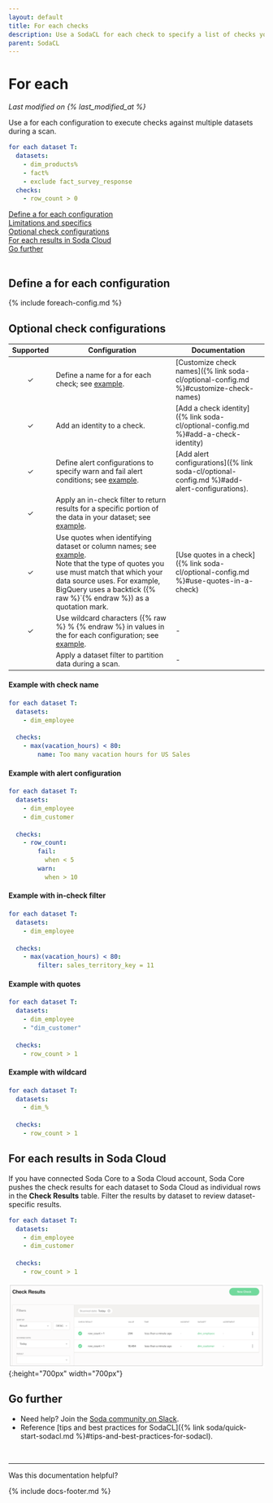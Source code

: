 ```yaml
---
layout: default
title: For each checks
description: Use a SodaCL for each check to specify a list of checks you wish to execute on a multiple datasets. 
parent: SodaCL
---
```


# For each 
*Last modified on {% last_modified_at %}*

Use a for each configuration to execute checks against multiple datasets during a scan.

```yaml
for each dataset T:
  datasets:
    - dim_products%
    - fact%
    - exclude fact_survey_response
  checks:
    - row_count > 0
```

[Define a for each configuration](#define-a-for-each-configuration)<br />
[Limitations and specifics](#limitations-and-specifics)<br />
[Optional check configurations](#optional-check-configurations) <br />
[For each results in Soda Cloud](#for-each-results-in-soda-cloud)<br />
[Go further](#go-further)<br />
<br />


## Define a for each configuration

{% include foreach-config.md %}

## Optional check configurations

| Supported | Configuration | Documentation |
| :-: | ------------|---------------|
| ✓ | Define a name for a for each check; see [example](#example-with-check-name). | [Customize check names]({% link soda-cl/optional-config.md %}#customize-check-names)|
| ✓ | Add an identity to a check. | [Add a check identity]({% link soda-cl/optional-config.md %}#add-a-check-identity) |
| ✓ | Define alert configurations to specify warn and fail alert conditions; see [example](#example-with-alert-configuration).| [Add alert configurations]({% link soda-cl/optional-config.md %}#add-alert-configurations). |
| ✓ | Apply an in-check filter to return results for a specific portion of the data in your dataset; see [example](#example-with-in-check-filer).|  |
| ✓ | Use quotes when identifying dataset or column names; see [example](#example-with-quotes). <br />Note that the type of quotes you use must match that which your data source uses. For example, BigQuery uses a backtick ({% raw %}`{% endraw %}) as a quotation mark.| [Use quotes in a check]({% link soda-cl/optional-config.md %}#use-quotes-in-a-check) |
| ✓ | Use wildcard characters ({% raw %} % {% endraw %} in values in the for each configuration; see [example](#example-with-wildcard). | - |
|   | Apply a dataset filter to partition data during a scan. | - |


#### Example with check name

```yaml
for each dataset T:
  datasets:
    - dim_employee

  checks:
    - max(vacation_hours) < 80:
        name: Too many vacation hours for US Sales
```

#### Example with alert configuration

```yaml
for each dataset T:
  datasets:
    - dim_employee
    - dim_customer

  checks:
    - row_count:
        fail:
          when < 5
        warn:
          when > 10
```

#### Example with in-check filter

```yaml
for each dataset T:
  datasets:
    - dim_employee

  checks:
    - max(vacation_hours) < 80:
        filter: sales_territory_key = 11
```

#### Example with quotes

```yaml
for each dataset T:
  datasets:
    - dim_employee
    - "dim_customer"

  checks:
    - row_count > 1
```

#### Example with wildcard

```yaml
for each dataset T:
  datasets:
    - dim_%

  checks:
    - row_count > 1
```


## For each results in Soda Cloud

If you have connected Soda Core to a Soda Cloud account, Soda Core pushes the check results for each dataset to Soda Cloud as individual rows in the **Check Results** table. Filter the results by dataset to review dataset-specific results.

```yaml
for each dataset T:
  datasets:
    - dim_employee
    - dim_customer

  checks:
    - row_count > 1
```

![foreach-cloud](/assets/images/foreach-cloud.png){:height="700px" width="700px"} 

## Go further

* Need help? Join the <a href="https://community.soda.io/slack" target="_blank"> Soda community on Slack</a>.
* Reference [tips and best practices for SodaCL]({% link soda/quick-start-sodacl.md %}#tips-and-best-practices-for-sodacl).
<br />

---

Was this documentation helpful?

<!-- LikeBtn.com BEGIN -->
<span class="likebtn-wrapper" data-theme="tick" data-i18n_like="Yes" data-ef_voting="grow" data-show_dislike_label="true" data-counter_zero_show="true" data-i18n_dislike="No"></span>
<script>(function(d,e,s){if(d.getElementById("likebtn_wjs"))return;a=d.createElement(e);m=d.getElementsByTagName(e)[0];a.async=1;a.id="likebtn_wjs";a.src=s;m.parentNode.insertBefore(a, m)})(document,"script","//w.likebtn.com/js/w/widget.js");</script>
<!-- LikeBtn.com END -->

{% include docs-footer.md %}
